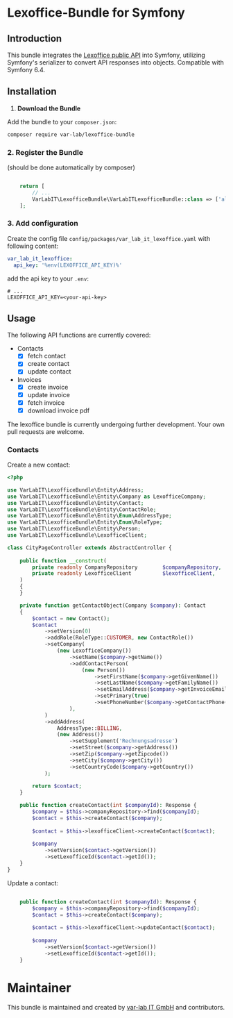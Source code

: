 # Lexoffice-Bundle for Symfony

## Introduction

This bundle integrates the [Lexoffice public API](https://developers.lexoffice.io/docs) into Symfony, utilizing
Symfony's serializer to convert API responses into objects. Compatible with Symfony 6.4.

## Installation

1. **Download the Bundle**

Add the bundle to your `composer.json`:

```bash
composer require var-lab/lexoffice-bundle
```

### 2. Register the Bundle

(should be done automatically by composer)

```php

    return [
        // ...
        VarLabIT\LexofficeBundle\VarLabITLexofficeBundle::class => ['all' => true],
    ];
```

### 3. Add configuration

Create the config file `config/packages/var_lab_it_lexoffice.yaml` with following content:

```yaml
var_lab_it_lexoffice:
  api_key: '%env(LEXOFFICE_API_KEY)%'
```

add the api key to your `.env`:

```dotenv
# ...
LEXOFFICE_API_KEY=<your-api-key>
```

## Usage

The following API functions are currently covered:

- Contacts
    - [x] fetch contact
    - [x] create contact
    - [x] update contact
- Invoices
    - [x] create invoice
    - [x] update invoice
    - [x] fetch invoice
    - [x] download invoice pdf

The lexoffice bundle is currently undergoing further development.
Your own pull requests are welcome.

### Contacts

Create a new contact:

```php
<?php

use VarLabIT\LexofficeBundle\Entity\Address;
use VarLabIT\LexofficeBundle\Entity\Company as LexofficeCompany;
use VarLabIT\LexofficeBundle\Entity\Contact;
use VarLabIT\LexofficeBundle\Entity\ContactRole;
use VarLabIT\LexofficeBundle\Entity\Enum\AddressType;
use VarLabIT\LexofficeBundle\Entity\Enum\RoleType;
use VarLabIT\LexofficeBundle\Entity\Person;
use VarLabIT\LexofficeBundle\LexofficeClient;

class CityPageController extends AbstractController {
    
    public function __construct(
        private readonly CompanyRepository        $companyRepository,
        private readonly LexofficeClient          $lexofficeClient,
    )
    {
    }

    private function getContactObject(Company $company): Contact
    {
        $contact = new Contact();
        $contact
            ->setVersion(0)
            ->addRole(RoleType::CUSTOMER, new ContactRole())
            ->setCompany(
                (new LexofficeCompany())
                    ->setName($company->getName())
                    ->addContactPerson(
                        (new Person())
                            ->setFirstName($company->getGivenName())
                            ->setLastName($company->getFamilyName())
                            ->setEmailAddress($company->getInvoiceEmail())
                            ->setPrimary(true)
                            ->setPhoneNumber($company->getContactPhone())
                    ),
            )
            ->addAddress(
                AddressType::BILLING,
                (new Address())
                    ->setSupplement('Rechnungsadresse')
                    ->setStreet($company->getAddress())
                    ->setZip($company->getZipcode())
                    ->setCity($company->getCity())
                    ->setCountryCode($company->getCountry())
            );
            
        return $contact;
    }

    public function createContact(int $companyId): Response {
        $company = $this->companyRepository->find($companyId);
        $contact = $this->createContact($company);
        
        $contact = $this->lexofficeClient->createContact($contact);
        
        $company
            ->setVersion($contact->getVersion())
            ->setLexofficeId($contact->getId());
    }
}
```

Update a contact:

```php

    public function createContact(int $companyId): Response {
        $company = $this->companyRepository->find($companyId);
        $contact = $this->createContact($company);
        
        $contact = $this->lexofficeClient->updateContact($contact);
        
        $company
            ->setVersion($contact->getVersion())
            ->setLexofficeId($contact->getId());
    }
```

# Maintainer

This bundle is maintained and created by [var-lab IT GmbH](https://var-lab.com) and contributors.
